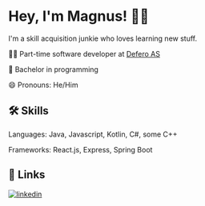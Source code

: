 # Hey, I'm Magnus! ✌🏼
I'm a skill acquisition junkie who loves learning new stuff.

👩‍💻 Part-time software developer at [Defero AS](https://defero.no)

🧠 Bachelor in programming

😄 Pronouns: He/Him

## 🛠 Skills
Languages: Java, Javascript, Kotlin, C#, some C++

Frameworks: React.js, Express, Spring Boot

## 🔗 Links
<!--[![portfolio](https://img.shields.io/badge/my_portfolio-000?style=for-the-badge&logo=ko-fi&logoColor=white)](LINK HERE)
[![twitter](https://img.shields.io/badge/twitter-1DA1F2?style=for-the-badge&logo=twitter&logoColor=white)](LINK HERE)-->

[![linkedin](https://img.shields.io/badge/linkedin-0A66C2?style=for-the-badge&logo=linkedin&logoColor=white)](https://www.linkedin.com/in/magnus-hodne-253b29141)
